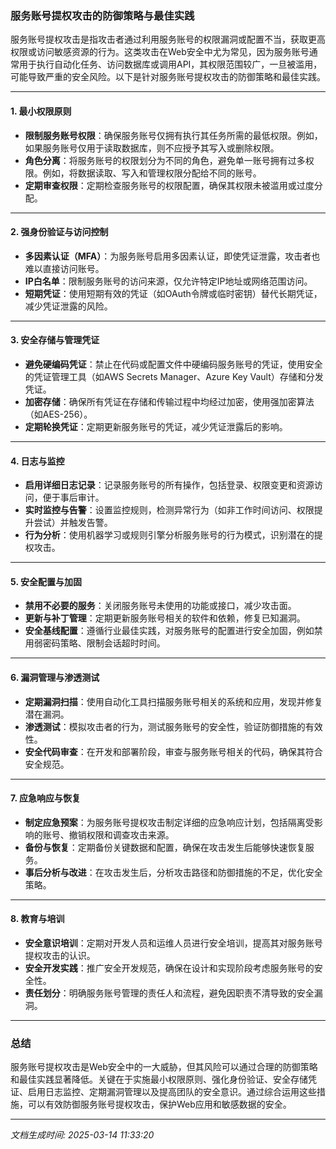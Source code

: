 ### 服务账号提权攻击的防御策略与最佳实践

服务账号提权攻击是指攻击者通过利用服务账号的权限漏洞或配置不当，获取更高权限或访问敏感资源的行为。这类攻击在Web安全中尤为常见，因为服务账号通常用于执行自动化任务、访问数据库或调用API，其权限范围较广，一旦被滥用，可能导致严重的安全风险。以下是针对服务账号提权攻击的防御策略和最佳实践。

---

#### 1. **最小权限原则**
   - **限制服务账号权限**：确保服务账号仅拥有执行其任务所需的最低权限。例如，如果服务账号仅用于读取数据库，则不应授予其写入或删除权限。
   - **角色分离**：将服务账号的权限划分为不同的角色，避免单一账号拥有过多权限。例如，将数据读取、写入和管理权限分配给不同的账号。
   - **定期审查权限**：定期检查服务账号的权限配置，确保其权限未被滥用或过度分配。

---

#### 2. **强身份验证与访问控制**
   - **多因素认证（MFA）**：为服务账号启用多因素认证，即使凭证泄露，攻击者也难以直接访问账号。
   - **IP白名单**：限制服务账号的访问来源，仅允许特定IP地址或网络范围访问。
   - **短期凭证**：使用短期有效的凭证（如OAuth令牌或临时密钥）替代长期凭证，减少凭证泄露的风险。

---

#### 3. **安全存储与管理凭证**
   - **避免硬编码凭证**：禁止在代码或配置文件中硬编码服务账号的凭证，使用安全的凭证管理工具（如AWS Secrets Manager、Azure Key Vault）存储和分发凭证。
   - **加密存储**：确保所有凭证在存储和传输过程中均经过加密，使用强加密算法（如AES-256）。
   - **定期轮换凭证**：定期更新服务账号的凭证，减少凭证泄露后的影响。

---

#### 4. **日志与监控**
   - **启用详细日志记录**：记录服务账号的所有操作，包括登录、权限变更和资源访问，便于事后审计。
   - **实时监控与告警**：设置监控规则，检测异常行为（如非工作时间访问、权限提升尝试）并触发告警。
   - **行为分析**：使用机器学习或规则引擎分析服务账号的行为模式，识别潜在的提权攻击。

---

#### 5. **安全配置与加固**
   - **禁用不必要的服务**：关闭服务账号未使用的功能或接口，减少攻击面。
   - **更新与补丁管理**：定期更新服务账号相关的软件和依赖，修复已知漏洞。
   - **安全基线配置**：遵循行业最佳实践，对服务账号的配置进行安全加固，例如禁用弱密码策略、限制会话超时时间。

---

#### 6. **漏洞管理与渗透测试**
   - **定期漏洞扫描**：使用自动化工具扫描服务账号相关的系统和应用，发现并修复潜在漏洞。
   - **渗透测试**：模拟攻击者的行为，测试服务账号的安全性，验证防御措施的有效性。
   - **安全代码审查**：在开发和部署阶段，审查与服务账号相关的代码，确保其符合安全规范。

---

#### 7. **应急响应与恢复**
   - **制定应急预案**：为服务账号提权攻击制定详细的应急响应计划，包括隔离受影响的账号、撤销权限和调查攻击来源。
   - **备份与恢复**：定期备份关键数据和配置，确保在攻击发生后能够快速恢复服务。
   - **事后分析与改进**：在攻击发生后，分析攻击路径和防御措施的不足，优化安全策略。

---

#### 8. **教育与培训**
   - **安全意识培训**：定期对开发人员和运维人员进行安全培训，提高其对服务账号提权攻击的认识。
   - **安全开发实践**：推广安全开发规范，确保在设计和实现阶段考虑服务账号的安全性。
   - **责任划分**：明确服务账号管理的责任人和流程，避免因职责不清导致的安全漏洞。

---

### 总结
服务账号提权攻击是Web安全中的一大威胁，但其风险可以通过合理的防御策略和最佳实践显著降低。关键在于实施最小权限原则、强化身份验证、安全存储凭证、启用日志监控、定期漏洞管理以及提高团队的安全意识。通过综合运用这些措施，可以有效防御服务账号提权攻击，保护Web应用和敏感数据的安全。

---

*文档生成时间: 2025-03-14 11:33:20*



